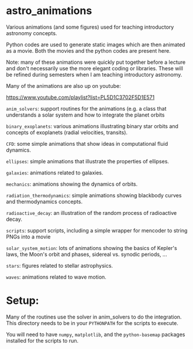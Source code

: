 astro_animations
================

Various animations (and some figures) used for teaching introductory
astronomy concepts.  

Python codes are used to generate static images which are then
animated as a movie.  Both the movies and the python codes are present
here.

Note: many of these animations were quickly put together before a
lecture and don't necessarily use the more elegant coding or
libraries.  These will be refined during semesters when I am teaching
introductory astronomy.

Many of the animations are also up on youtube:

https://www.youtube.com/playlist?list=PL5D1C3702F5D1E571

`anim_solvers`: support routines for the animations (e.g. a class
that understands a solar system and how to integrate the planet
orbits

`binary_exoplanets`: various animations illustrating binary star
orbits and concepts of exoplanets (radial velocities, transits).

`CFD`: some simple animations that show ideas in computational fluid
dynamics.

`ellipses`: simple animations that illustrate the properties of 
ellipses.

`galaxies`: animations related to galaxies.

`mechanics`: animations showing the dynamics of orbits.

`radiation_thermodynamics`: simple animations showing blackbody
curves and thermodynamics concepts.

`radioactive_decay`: an illustration of the random process of
radioactive decay.

`scripts`: support scripts, including a simple wrapper for mencoder to
string PNGs into a movie

`solar_system_motion`: lots of animations showing the basics of 
Kepler's laws, the Moon's orbit and phases, sidereal vs. synodic
periods, ...

`stars`: figures related to stellar astrophysics.

`waves`: animations related to wave motion.


# Setup:

Many of the routines use the solver in anim_solvers to do the
integration.  This directory needs to be in your `PYTHONPATH` for the
scripts to execute.

You will need to have `numpy`, `matplotlib`, and the `python-basemap`
packages installed for the scripts to run.

